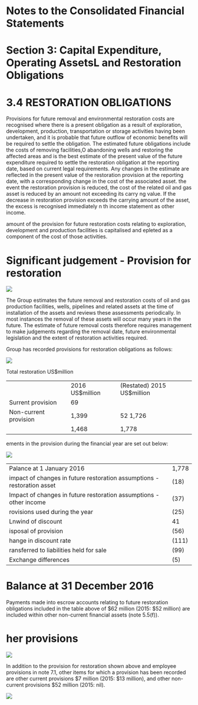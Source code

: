 # Notes to the Consolidated Financial Statements

# Section 3: Capital Expenditure, Operating AssetsL and Restoration Obligations

# 3.4 RESTORATION OBLIGATIONS

Provisions for future removal and environmental restoration costs are recognised where there is a present obligation as a result of exploration, development, production, transportation or storage activities having been undertaken, and it is probable that future outflow of economic benefits will be required to settle the obligation. The estimated future obligations include the costs of removing facilities,O abandoning wells and restoring the affected areas and is the best estimate of the present value of the future expenditure required to settle the restoration obligation at the reporting date, based on current legal requirements. Any changes in the estimate are reflected in the present value of the restoration provision at the reporting date, with a corresponding change in the cost of the associated asset. the event the restoration provision is reduced, the cost of the related oil and gas asset is reduced by an amount not exceeding its carry ng value. If the decrease in restoration provision exceeds the carrying amount of the asset, the excess is recognised immediately n th income statement as other income.

amount of the provision for future restoration costs relating to exploration, development and production facilities is capitalised and epleted as a component of the cost of those activities.

# Significant judgement - Provision for restoration

![](images/4b3c301ebe3486f4434b1b798baada71d6d8759730eb3486b4e6f55d7259457c.jpg)

The Group estimates the future removal and restoration costs of oil and gas production facilities, wells, pipelines and related assets at the time of installation of the assets and reviews these assessments periodically. In most instances the removal of these assets will occur many years in the future. The estimate of future removal costs therefore requires management to make judgements regarding the removal date, future environmental legislation and the extent of restoration activities required.

Group has recorded provisions for restoration obligations as follows:

![](images/64e509bd2296df0235414f3be4c28b4c3a0f77234ed0623ad5a80e9f09d73713.jpg)

Total restoration US\$million   

<table><tr><td></td><td>2016 US$million</td><td>(Restated) 2015 US$million</td></tr><tr><td>Surrent provision</td><td>69</td><td></td></tr><tr><td>Non-current provision</td><td>1,399</td><td>52 1,726</td></tr><tr><td></td><td>1,468</td><td>1,778</td></tr></table>

ements in the provision during the financial year are set out below:

![](images/4ac0fd811a18768a6511d4c6992544a3de5ddf7517aa6e67960c5652f033fd74.jpg)

<table><tr><td>Palance at 1 January 2016</td><td>1,778</td></tr><tr><td> impact of changes in future restoration assumptions - restoration asset</td><td>(18)</td></tr><tr><td>Impact of changes in future restoration assumptions - other income</td><td>(37)</td></tr><tr><td>rovisions used during the year</td><td>(25)</td></tr><tr><td>Lnwind of discount</td><td>41</td></tr><tr><td>isposal of provision</td><td>(56)</td></tr><tr><td>hange in discount rate</td><td>(111)</td></tr><tr><td>ransferred to liabilities held for sale</td><td>(99)</td></tr><tr><td>Exchange differences</td><td>(5)</td></tr></table>

# Balance at 31 December 2016

Payments made into escrow accounts relating to future restoration obligations included in the table above of $\$ 62$ million (2015: $\$ 52$ million) are included within other non-current financial assets (note 5.5(f)).

# her provisions

![](images/ba47cef009967e221bf5750fab211aa8d96bad8154e4cd14a81f41bae4be0a0e.jpg)

In addition to the provision for restoration shown above and employee provisions in note 7.1, other items for which a provision has been recorded are other current provisions $\$ 7$ million (2015: $\$ 13$ million), and other non-current provisions $\$ 52$ million (2015: nil).

![](images/f7f6397db9712e300e55ca48ac7845ca06300e7405d0a51f373fd4ece2fe46de.jpg)